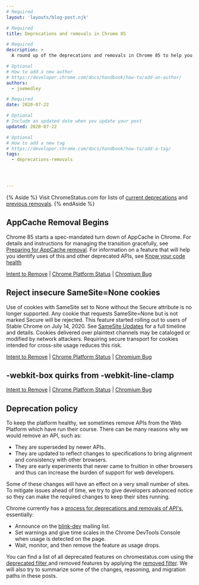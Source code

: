 ```yaml
---
# Required
layout: 'layouts/blog-post.njk'

# Required
title: Deprecations and removals in Chrome 85

# Required
description: >
  A round up of the deprecations and removals in Chrome 85 to help you plan.

# Optional
# How to add a new author
# https://developer.chrome.com/docs/handbook/how-to/add-an-author/
authors:
  - joemedley

# Required
date: 2020-07-22

# Optional
# Include an updated date when you update your post
updated: 2020-07-22

# Optional
# How to add a new tag
# https://developer.chrome.com/docs/handbook/how-to/add-a-tag/
tags:
  - deprecations-removals




---
```


{% Aside %}
Visit ChromeStatus.com for lists of
<a href="https://www.chromestatus.com/features#browsers.chrome.status%3A%22Deprecated%22">current deprecations</a>
and <a href="https://www.chromestatus.com/features#browsers.chrome.status:%22Removed%22">previous removals</a>.
{% endAside %}

## AppCache Removal Begins

Chrome 85 starts a spec-mandated turn down of AppCache in Chrome. For details
and instructions for managing the transition gracefully, see [Preparing for
AppCache removal](https://web.dev/articles/appcache-removal). For information on a
feature that will help you identify uses of this and other deprecated APIs, see
[Know your code health](https://web.dev/articles/reporting-observer)

[Intent to Remove](https://groups.google.com/a/chromium.org/g/blink-dev/c/FvM-qo7BfkI/m/0daqyD8kCQAJ) &#124;
[Chrome Platform Status](https://www.chromestatus.com/features/6192449487634432) &#124;
[Chromium Bug](https://crbug.com/582750)


## Reject insecure SameSite=None cookies

Use of cookies with SameSite set to None without the Secure attribute is no
longer supported. Any cookie that requests SameSite=None but is not marked
Secure will be rejected. This feature started rolling out to users of Stable
Chrome on July 14, 2020. See [SameSite
Updates](https://www.chromium.org/updates/same-site) for a full timeline and
details. Cookies delivered over plaintext channels may be cataloged or modified
by network attackers. Requiring secure transport for cookies intended for
cross-site usage reduces this risk.

[Intent to Remove](https://groups.google.com/a/chromium.org/g/blink-dev/c/6KhRNH3PrvU/m/Xz6YyNXbAQAJ) &#124;
[Chrome Platform Status](https://www.chromestatus.com/feature/5633521622188032) &#124;
[Chromium Bug](https://crbug.com/954551)


## -webkit-box quirks from -webkit-line-clamp

[Intent to Remove]() &#124;
[Chrome Platform Status](https://www.chromestatus.com/feature/5680142707851264) &#124;
[Chromium Bug](https://crbug.com/305376)


## Deprecation policy


To keep the platform healthy, we sometimes remove APIs from the Web Platform which have run their course. There can be many reasons why we would remove an
API, such as:

- They are superseded by newer APIs.
- They are updated to reflect changes to specifications to bring alignment and consistency with other browsers.
- They are early experiments that never came to fruition in other browsers and thus can increase the burden of support for web developers.


Some of these changes will have an effect on a very small number of sites. To mitigate issues ahead of time, we try to give developers advanced notice so they can make the required changes to keep their sites running.

Chrome currently has a <a href="http://www.chromium.org/blink#TOC-Launch-Process:-Deprecation"> process for deprecations and removals of API's</a>, essentially:


- Announce on the <a href="https://groups.google.com/a/chromium.org/forum/#!forum/blink-dev">blink-dev</a> mailing list.
- Set warnings and give time scales in the Chrome DevTools Console when usage is detected on the page.
- Wait, monitor, and then remove the feature as usage drops.



You can find a list of all deprecated features on chromestatus.com using the <a href="https://www.chromestatus.com/features#deprecated"> deprecated filter </a> and removed features by applying the <a href="https://www.chromestatus.com/features#removed">removed filter</a>. We will also try to summarize some of the changes, reasoning, and migration paths in these posts.
